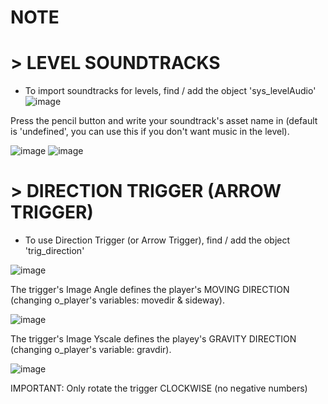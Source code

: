 # NOTE

# > LEVEL SOUNDTRACKS


- To import soundtracks for levels, find / add the object 'sys_levelAudio'
![image](https://user-images.githubusercontent.com/70369681/231460508-9b138525-579b-4d36-be67-268bc4da4d33.png)

Press the pencil button and write your soundtrack's asset name in (default is 'undefined', you can use this if you don't want music in the level).

![image](https://user-images.githubusercontent.com/70369681/231461020-8ed00f70-132b-4bb5-a252-748ec93afb81.png)
![image](https://user-images.githubusercontent.com/70369681/231461126-1fd15d76-20d2-4ee1-997d-bb4b9d1db1d0.png)


# > DIRECTION TRIGGER (ARROW TRIGGER)

- To use Direction Trigger (or Arrow Trigger), find / add the object 'trig_direction'

![image](https://user-images.githubusercontent.com/70369681/232309629-fd3be8dd-e39f-46e7-a609-21a0e747eddd.png)


The trigger's Image Angle defines the player's MOVING DIRECTION (changing o_player's variables: movedir & sideway).

![image](https://user-images.githubusercontent.com/70369681/232309668-6dd00c45-57e5-49f3-89ab-d5704511d25d.png)



The trigger's Image Yscale defines the playey's GRAVITY DIRECTION (changing o_player's variable: gravdir).

![image](https://user-images.githubusercontent.com/70369681/232309661-6330509c-958a-4340-8a38-b152cdba55c4.png)


IMPORTANT: Only rotate the trigger CLOCKWISE (no negative numbers)
